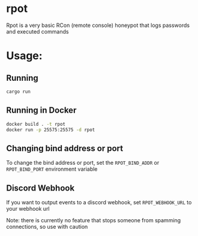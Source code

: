 # rpot

Rpot is a very basic RCon (remote console) honeypot that logs passwords and executed commands
# Usage:
## Running
```bash
cargo run
```
## Running in Docker
```bash
docker build . -t rpot
docker run -p 25575:25575 -d rpot
```
## Changing bind address or port
To change the bind address or port, set the `RPOT_BIND_ADDR` or `RPOT_BIND_PORT` environment variable
## Discord Webhook
If you want to output events to a discord webhook, set `RPOT_WEBHOOK_URL` to your webhook url

Note: there is currently no feature that stops someone from spamming connections, so use with caution
